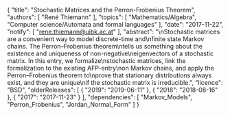 {
    "title": "Stochastic Matrices and the Perron-Frobenius Theorem",
    "authors": [
        "René Thiemann"
    ],
    "topics": [
        "Mathematics/Algebra",
        "Computer science/Automata and formal languages"
    ],
    "date": "2017-11-22",
    "notify": [
        "rene.thiemann@uibk.ac.at"
    ],
    "abstract": "\nStochastic matrices are a convenient way to model discrete-time and\nfinite state Markov chains. The Perron&ndash;Frobenius theorem\ntells us something about the existence and uniqueness of non-negative\neigenvectors of a stochastic matrix.  In this entry, we formalize\nstochastic matrices, link the formalization to the existing AFP-entry\non Markov chains, and apply the Perron&ndash;Frobenius theorem to\nprove that stationary distributions always exist, and they are unique\nif the stochastic matrix is irreducible.",
    "licence": "BSD",
    "olderReleases": [
        {
            "2019": "2019-06-11"
        },
        {
            "2018": "2018-08-16"
        },
        {
            "2017": "2017-11-23"
        }
    ],
    "dependencies": [
        "Markov_Models",
        "Perron_Frobenius",
        "Jordan_Normal_Form"
    ]
}